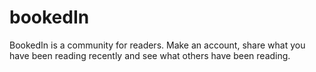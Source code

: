 # bookedIn
BookedIn is a community for readers. Make an account, share what you have been reading recently and see what others have been reading.
